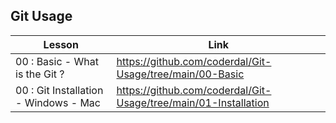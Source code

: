 ## Git Usage

| Lesson             | Link                                                                |
| ----------------- | ------------------------------------------------------------------ |
| 00 : Basic - What is the Git ? | https://github.com/coderdal/Git-Usage/tree/main/00-Basic |
| 00 : Git Installation - Windows - Mac | https://github.com/coderdal/Git-Usage/tree/main/01-Installation |